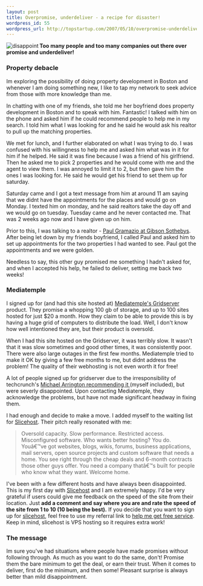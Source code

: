 ```yaml
--- 
layout: post
title: Overpromise, underdeliver - a recipe for disaster!
wordpress_id: 55
wordpress_url: http://topstartup.com/2007/05/10/overpromise-underdeliver-a-recipe-for-disaster/
---
```

<a href="http://www.nataliedee.com/051904/disappointment.jpg"><img src="http://topstartup.com/wp-content/uploads/2007/05/disappoint.thumbnail.png" alt="disappoint" align="left" /></a><strong>Too many people and too many companies out there over promise and underdeliver! </strong>
<h3>Property debacle</h3>
Im exploring the possibility of doing property development in Boston and whenever I am doing something new, I like to tap my network to seek advice from those with more knowledge than me.

In chatting with one of my friends, she told me her boyfriend does property development in Boston and to speak with him. Fantastic! I talked with him on the phone and asked him if he could recommend people to help me in my search. I told him what I was looking for and he said he would ask his realtor to pull up the matching properties.

We met for lunch, and I further elaborated on what I was trying to do. I was confused with his willingness to help me and asked him what was in it for him if he helped. He said it was fine because I was a friend of his girlfriend. Then he asked me to pick 2 properties and he would come with me and the agent to view them. I was annoyed to limit it to 2, but then gave him the ones I was looking for. He said he would get his friend to set them up for saturday.

Saturday came and I got a text message from him at around 11 am saying that we didnt have the appointments for the places and would go on Monday. I texted him on monday, and he said realtors take the day off and we would go on tuesday. Tuesday came and he never contacted me. That was 2 weeks ago now and I have given up on him.

Prior to this, I was talking to a realtor - <a href="http://www.gibsondomaindomain.com/agents/agentDetail.aspx?AgentID=361&amp;CID=791">Paul Gramazio at Gibson Sothebys</a>. After being let down by my friends boyfriend, I called Paul and asked him to set up appointments for the two properties I had wanted to see. Paul got the appointments and we were golden.

Needless to say, this other guy promised me something I hadn't asked for, and when I accepted his help, he failed to deliver, setting me back two weeks!
<h3>Mediatemple</h3>
I signed up for (and had this site hosted at) <a href="http://www.mediatemple.net/webhosting/gs/">Mediatemple's Gridserver</a> product. They promise a whopping 100 gb of storage, and up to 100 sites hosted for just $20 a month. How they claim to be able to provide this is by having a huge grid of computers to distribute the load. Well, I don't know how well intentioned they are, but their product is oversold.

When I had this site hosted on the Gridserver, it was terribly slow. It wasn't that it was slow sometimes and good other times, it was consistently poor. There were also large outages in the first few months. Mediatemple tried to make it OK by giving a few free months to me, but didnt address the problem! The quality of their webhosting is not even worth it for free!

A lot of people signed up for gridserver due to the irresponsibility of techcrunch's <a href="http://www.techcrunch.com/2006/10/17/media-temple-crushes-shared-hosting/">Michael Arrington recommending it </a>(myself included), but were severly disappointed. Upon contacting Mediatemple, they acknowledge the problems, but have not made significant headway in fixing them.

I had enough and decide to make a move. I added myself to the waiting list for <a href="http://www.slicehost.com/">Slicehost</a>. Their pitch really resonated with me:
<blockquote>Oversold capacity. Slow performance. Restricted access. Misconfigured software. Who wants better hosting? You do. Youâ€™ve got websites, blogs, wikis, forums, business applications, mail servers, open source projects and custom software that needs a home. You see right through the cheap deals and 6-month contracts those other guys offer. You need a company thatâ€™s built for people who know what they want. Welcome home.</blockquote>
I've been with a few different hosts and have always been disappointed. This is my first day with <a href="https://manage.slicehost.com/customers/signup?referrer=134731736">Slicehost</a> and I am extremely happy. I'd be very grateful if users could give me feedback on the speed of the site from their location. Just <strong>add a comment and say where you are and rate the speed of the site from 1 to 10 (10 being the best).</strong> If you decide that you want to sign up for <a href="https://manage.slicehost.com/customers/signup?referrer=134731736">slicehost</a>, feel free to use my referral link to <a href="https://manage.slicehost.com/customers/signup?referrer=134731736">help me get free service</a>. Keep in mind, slicehost is VPS hosting so it requires extra work!
<h3>The message</h3>
Im sure you've had situations where people have made promises without following through. As much as you want to do the same, don't! Promise them the bare minimum to get the deal, or earn their trust. When it comes to deliver, first do the minimum, and then some! Pleasant surprise is always better than mild disappointment.
